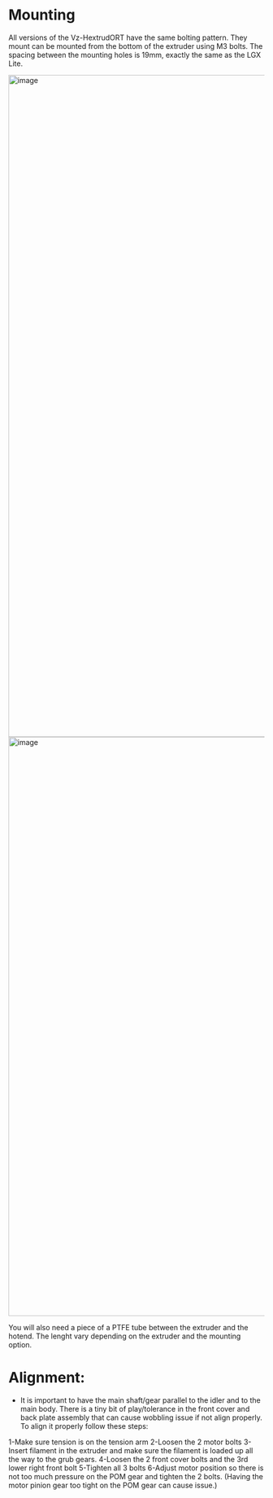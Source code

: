 # Mounting
All versions of the Vz-HextrudORT have the same bolting pattern. They mount can be mounted from the bottom of the extruder using M3 bolts. The spacing between the mounting holes is 19mm, exactly the same as the LGX Lite.

<img width="1301" alt="image" src="https://user-images.githubusercontent.com/37383368/201142094-97011fde-2e35-4a51-9fac-1ffa8e2d9953.png">

<img width="1138" alt="image" src="https://user-images.githubusercontent.com/37383368/201141554-3c198506-66ad-4ff9-b078-8c976598a0b8.png">

You will also need a piece of a PTFE tube between the extruder and the hotend. The lenght vary depending on the extruder and the mounting option.

# Alignment:

- It is important to have the main shaft/gear parallel to the idler and to the main body. There is a tiny bit of play/tolerance in the front cover and back plate assembly that can cause wobbling issue if not align properly. To align it properly follow these steps:

1-Make sure tension is on the tension arm
2-Loosen the 2 motor bolts
3-Insert filament in the extruder and make sure the filament is loaded up all the way to the grub gears.
4-Loosen the 2 front cover bolts and the 3rd lower right front bolt 
5-Tighten all 3 bolts
6-Adjust motor position so there is not too much pressure on the POM gear and tighten the 2 bolts. (Having the motor pinion gear too tight on the POM gear can cause issue.)
